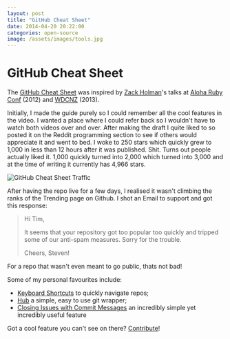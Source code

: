 ```yaml
---
layout: post
title: "GitHub Cheat Sheet"
date: 2014-04-20 20:22:00
categories: open-source
image: /assets/images/tools.jpg
---
```


# GitHub Cheat Sheet

The [GitHub Cheat Sheet](https://github.com/tiimgreen/github-cheat-sheet) was inspired by [Zack Holman](http://zachholman.com/)'s talks at [Aloha Ruby Conf](http://www.confreaks.com/videos/1229-aloharuby2012-git-and-github-secrets) (2012) and [WDCNZ](https://vimeo.com/72955426) (2013).

Initially, I made the guide purely so I could remember all the cool features in the video. I wanted a place where I could refer back so I wouldn't have to watch both videos over and over. After making the draft I quite liked to so posted it on the Reddit programming section to see if others would appreciate it and went to bed. I woke to 250 stars which quickly grew to 1,000 in less than 12 hours after it was published. Shit. Turns out people actually liked it. 1,000 quickly turned into 2,000 which turned into 3,000 and at the time of writing it currently has 4,966 stars.

![GitHub Cheat Sheet Traffic](/assets/images/ghcs-traffic-screenshot.jpg)

After having the repo live for a few days, I realised it wasn't climbing the ranks of the Trending page on Github. I shot an Email to support and got this response:

> Hi Tim,
>
> It seems that your repository got too popular too quickly and tripped some of our anti-spam measures.  Sorry for the trouble.
>
> Cheers,
> Steven!

For a repo that wasn't even meant to go public, thats not bad!

Some of my personal favourites include:
- [Keyboard Shortcuts](https://github.com/tiimgreen/github-cheat-sheet#keyboard-shortcuts) to quickly navigate repos;
- [Hub](https://github.com/tiimgreen/github-cheat-sheet#hub) a simple, easy to use git wrapper;
- [Closing Issues with Commit Messages](https://github.com/tiimgreen/github-cheat-sheet#closing-issues-via-commit-messages) an incredibly simple yet incredibly useful feature

Got a cool feature you can't see on there? [Contribute](https://github.com/tiimgreen/github-cheat-sheet/blob/master/CONTRIBUTING.md)!
